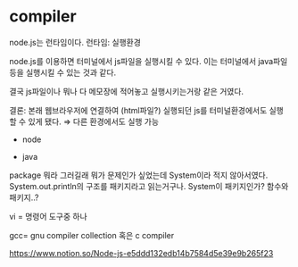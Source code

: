 # compiler
node.js는 런타임이다.
런타임: 실행환경

node.js를 이용하면 터미널에서 js파일을 실행시킬 수 있다.
이는 터미널에서 java파일 등을 실행시킬 수 있는 것과 같다.

결국 js파일이나 뭐나 다 메모장에 적어놓고 실행시키는거랑 같은 거였다.

결론: 본래 웹브라우저에 연결하여 (html파일?) 실행되던 js를 터미널환경에서도 실행할 수 있게 됐다. ⇒ 다른 환경에서도 실행 가능

- node

- java

package 뭐라 그러길래 뭐가 문제인가 싶었는데 System이라 적지 않아서였다. System.out.println의 구조를 패키지라고 읽는거구나. System이 패키지인가? 함수와 패키지..?

vi = 명령어 도구중 하나

gcc= gnu compiler collection 혹은 c compiler

https://www.notion.so/Node-js-e5ddd132edb14b7584d5e39e9b265f23
